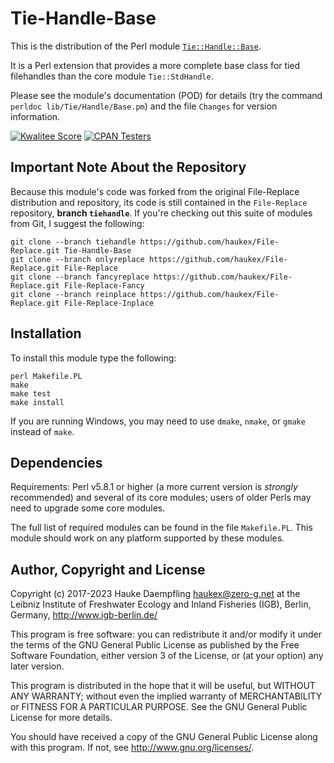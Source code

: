 Tie-Handle-Base
===============

This is the distribution of the Perl module
[`Tie::Handle::Base`](https://metacpan.org/pod/Tie::Handle::Base).

It is a Perl extension that provides a more complete base class
for tied filehandles than the core module `Tie::StdHandle`.

Please see the module's documentation (POD) for details (try the command
`perldoc lib/Tie/Handle/Base.pm`) and the file `Changes` for version
information.

[![Kwalitee Score](https://cpants.cpanauthors.org/dist/Tie-Handle-Base.svg)](https://cpants.cpanauthors.org/dist/Tie-Handle-Base)
[![CPAN Testers](https://badges.zero-g.net/cpantesters/Tie-Handle-Base.svg)](http://matrix.cpantesters.org/?dist=Tie-Handle-Base)

Important Note About the Repository
-----------------------------------

Because this module's code was forked from the original File-Replace
distribution and repository, its code is still contained in the
`File-Replace` repository, **branch `tiehandle`**. If you're
checking out this suite of modules from Git, I suggest the following:

	git clone --branch tiehandle https://github.com/haukex/File-Replace.git Tie-Handle-Base
	git clone --branch onlyreplace https://github.com/haukex/File-Replace.git File-Replace
	git clone --branch fancyreplace https://github.com/haukex/File-Replace.git File-Replace-Fancy
	git clone --branch reinplace https://github.com/haukex/File-Replace.git File-Replace-Inplace

Installation
------------

To install this module type the following:

	perl Makefile.PL
	make
	make test
	make install

If you are running Windows, you may need to use `dmake`, `nmake`, or `gmake`
instead of `make`.

Dependencies
------------

Requirements: Perl v5.8.1 or higher (a more current version is *strongly*
recommended) and several of its core modules; users of older Perls may need
to upgrade some core modules.

The full list of required modules can be found in the file `Makefile.PL`.
This module should work on any platform supported by these modules.

Author, Copyright and License
-----------------------------

Copyright (c) 2017-2023 Hauke Daempfling <haukex@zero-g.net>
at the Leibniz Institute of Freshwater Ecology and Inland Fisheries (IGB),
Berlin, Germany, <http://www.igb-berlin.de/>

This program is free software: you can redistribute it and/or modify
it under the terms of the GNU General Public License as published by
the Free Software Foundation, either version 3 of the License, or
(at your option) any later version.

This program is distributed in the hope that it will be useful,
but WITHOUT ANY WARRANTY; without even the implied warranty of
MERCHANTABILITY or FITNESS FOR A PARTICULAR PURPOSE. See the
GNU General Public License for more details.

You should have received a copy of the GNU General Public License
along with this program. If not, see <http://www.gnu.org/licenses/>.

